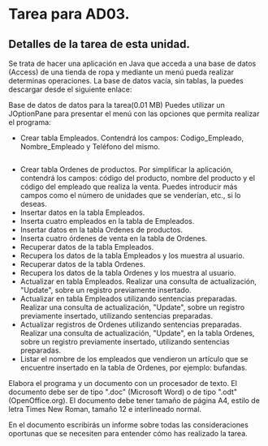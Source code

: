 # Tarea para AD03.
## Detalles de la tarea de esta unidad.
Se trata de hacer una aplicación en Java que acceda a una base de datos (Access) de una tienda de ropa y mediante un menú pueda realizar determinas operaciones. La base de datos vacía, sin tablas, la puedes descargar desde el siguiente enlace:

Base de datos de datos para la tarea(0.01 MB)
Puedes utilizar un JOptionPane para presentar el menú con las opciones que permita realizar el programa:

* Crear tabla Empleados. Contendrá los campos: Codigo_Empleado, Nombre_Empleado y Teléfono del mismo.
```Java

```
* Crear tabla Ordenes de productos. Por simplificar la aplicación, contendrá los campos: código del producto, nombre del producto y el código del empleado que realiza la venta. Puedes introducir más campos como el número de unidades que se venderían, etc., si lo deseas.
* Insertar datos en la tabla Empleados.
* Inserta cuatro empleados en la tabla de Empleados.
* Insertar datos en la tabla Ordenes de productos.
* Inserta cuatro órdenes de venta en la tabla de Ordenes.
* Recuperar datos de la tabla Empleados.
* Recupera los datos de la tabla Empleados y los muestra al usuario.
* Recuperar datos de la tabla Ordenes.
* Recupera los datos de la tabla Ordenes y los muestra al usuario.
* Actualizar en tabla Empleados. Realizar una consulta de actualización, "Update", sobre un registro previamente insertado.
* Actualizar en tabla Empleados utilizando sentencias preparadas. Realizar una consulta de actualización, "Update", sobre un registro previamente insertado, utilizando sentencias preparadas.
* Actualizar registros de Ordenes utilizando sentencias preparadas. Realizar una consulta de actualización, "Update", en la tabla Ordenes, sobre un registro previamente insertado, utilizando sentencias preparadas.
* Listar el nombre de los empleados que vendieron un artículo que se encuentre insertado en la tabla de Ordenes, por ejemplo: bufandas.
  
Elabora el programa y un documento con un procesador de texto. El documento debe ser de tipo ".doc" (Microsoft Word) o de tipo ".odt" (OpenOffice.org). El documento debe tener tamaño de página A4, estilo de letra Times New Roman, tamaño 12 e interlineado normal.

En el documento escribirás un informe sobre todas las consideraciones oportunas que se necesiten para entender cómo has realizado la tarea.

